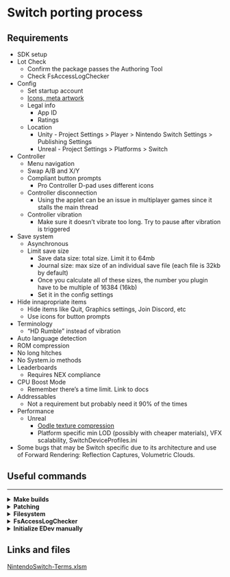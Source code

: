 # Switch porting process

## Requirements
- SDK setup
- Lot Check
    - Confirm the package passes the Authoring Tool
    - Check FsAccessLogChecker
- Config
    - Set startup account
    - [Icons, meta artwork](https://github.com/kf-jbialo/porting-reference/wiki/Platform-Reference-Images)
    - Legal info
        - App ID
        - Ratings
    - Location
        - Unity - Project Settings > Player > Nintendo Switch Settings > Publishing Settings
        - Unreal - Project Settings > Platforms > Switch
- Controller
    - Menu navigation
    - Swap A/B and X/Y
    - Compliant button prompts
        - Pro Controller D-pad uses different icons
    - Controller disconnection
        - Using the applet can be an issue in multiplayer games since it stalls the main thread
    - Controller vibration
        - Make sure it doesn’t vibrate too long. Try to pause after vibration is triggered
- Save system
    - Asynchronous
    - Limit save size
        - Save data size: total size. Limit it to 64mb
        - Journal size: max size of an individual save file (each file is 32kb by default)
        - Once you calculate all of these sizes, the number you plugin have to be multiple of 16384 (16kb)
        - Set it in the config settings
- Hide innapropriate items
    - Hide items like Quit, Graphics settings, Join Discord, etc
    - Use icons for button prompts
- Terminology
    - “HD Rumble” instead of vibration
- Auto language detection
- ROM compression
- No long hitches
- No System.io methods
- Leaderboards
    - Requires NEX compliance
- CPU Boost Mode
    - Remember there’s a time limit. Link to docs
- Addressables
    - Not a requirement but probably need it 90% of the times
- Performance
    - Unreal
        - [Oodle texture compression](https://docs.unrealengine.com/4.27/en-US/TestingAndOptimization/Oodle/Texture/)
        - Platform specific min LOD (possibly with cheaper materials), VFX scalability, SwitchDeviceProfiles.ini
- Some bugs that may be Switch specific due to its architecture and use of Forward Rendering: Reflection Captures, Volumetric Clouds.

## Useful commands
<hr>
<details name="main">
	<summary><b>Make builds </b></summary> 
	<details>
		<summary> Unreal </summary>
	    	<pre><code>
@echo on
title Building GameName on Switch (Shipping)
echo Starting a Switch build...
C:/Unreal/GameName/4.27_v2/Engine/Binaries/DotNET/AutomationTool.exe BuildCookRun -project=C:/Unreal/GameName/Game/ProjectName.uproject -noP4 -clientconfig=Shipping -serverconfig=Shipping -nocompile -nocompileeditor -installed -ue4exe=C:\Unreal\GameName\4.27_v2\Engine\Binaries\Win64\UE4Editor-Cmd.exe -utf8output -platform=Switch -build -cook -map=+Map1+Map2+Map3 -unversionedcookedcontent -compressed -stage -package -stagingdirectory=M:/Builds/GameName/BuildMachine/v2/ -cmdline=""
echo Finished building for Switch.
		</code></pre>
	</details>
</details>
<hr">
<details name="main">
	<summary><b>Patching </b></summary> 
	<details>
		<summary> Analyze patch </summary>
		<pre><code>
%NINTENDO_SDK_ROOT%\Tools\CommandLineTools\AuthoringTool\AuthoringTool.exe analyze-patch C:\GameName\Binaries\Switch\GameName-Switch-Shipping-patch.nsp --previous C:\GameName\Releases\Cert\Switch\LatestPatch\GameName-Switch-Shipping-Update-Patch2-RC1.nsp --original C:\GameName\Releases\Cert\Switch\OriginalRelease\GameName-Switch-Shipping.nsp
		</code></pre>	
   	</details>
	<details>
		<summary> Diff patch </summary>    
	        <pre><code> 
%NINTENDO_SDK_ROOT%\Tools\CommandLineTools\AuthoringTool\AuthoringTool.exe diffpatch C:\GameName\Releases\Cert\Switch\OriginalRelease\GameName-Switch-Shipping.nsp C:\GameName\Releases\Cert\Switch\LatestPatch\GameName-Switch-Shipping-Update-Patch2-RC1.nsp C:\GameName\Binaries\Switch\GameName-Switch-Shipping-patch.nsp
	 	</code></pre>
 	</details>
    	<details>
		<summary> Compare NSP </summary>
		<pre><code>
%NINTENDO_SDK_ROOT%\Tools\CommandLineTools\AuthoringTool\AuthoringTool.exe comparensp C:\GameName\Binaries\Switch\GameName-Switch-Shipping-patch.nsp C:\GameName\Releases\Cert\Switch\OriginalRelease\GameName-Switch-Shipping.nsp
		</code></pre>
	</details>
</details>
<hr">
<details name="main">
	<summary><b>Filesystem </b></summary> 
	<details>
		<summary> Copy files from the SD card to PC </summary>
		<pre><code>
%NINTENDO_SDK_ROOT%\Tools\CommandLineTools\RunOnTarget.exe %NINTENDO_SDK_ROOT%\TargetTools\NX-NXFP2-a64\DevMenuCommand\Release\DevMenuCommand.nsp -- debug copy --source sdcard:/ --destination M:/nx_sdcard --skip-error-file
		</code></pre>	
   	</details>
	<details>
		<summary> Restore/Backup Save Data </summary>
		<pre><code>
[KF Documentation](https://github.com/kf-jbialo/porting-reference/wiki/Console-Storage-Backup-Restore))
		</code></pre>	
   	</details>
</details>
<hr">
<details name="main">
	<summary><b>FsAccessLogChecker </b></summary>
	<pre><code>
%NINTENDO_SDK_ROOT%\Tools\FsAccessLogChecker\FsAccessLogChecker.exe M:\nx_sdcard\FsAccessLog.txt -o M:\nx_sdcard\FsAccessLog-Result.txt
	</code></pre>	
</details>
<hr">
<details name="main">
	<summary><b>Initialize EDev manually</b></summary>
	<p>Fixes the kit not booting due to failing to update the firmware through Nintendo Dev Interface</p>
	<pre><code>
%NINTENDO_SDK_ROOT%\Tools\CommandLineTools\InitializeEdevWin.exe
	</code></pre>	
</details>
<hr">

## Links and files

[NintendoSwitch-Terms.xlsm](https://prod-files-secure.s3.us-west-2.amazonaws.com/31274887-7daf-4c2f-b51f-9a29b90d9eb7/ae4dec49-d11a-4a3c-989c-a2c267257786/NintendoSwitch-Terms.xlsm)
